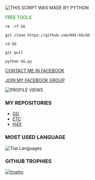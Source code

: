 ![THIS SCRIPT WAS MADE BY PYTHON](https://www.python.org/static/img/python-logo.png)

<span style="color:green">FREE TOOLS</span>

`rm -rf GG`

`git clone https://github.com/H4X-GG/GG`

`cd GG`

`git pull`

`python GG.py`

[CONTACT ME IN FACEBOOK](https://www.facebook.com/h4x.gg.git)

[JOIN MY FACEBOOK GROUP](https://facebook.com/groups/7202024073196436/)

![PROFILE VIEWS](https://komarev.com/ghpvc/?username=H4X-GG)

### MY REPOSITORIES

- [GG](https://github.com/H4X-GG/GG)
- [ETC](https://github.com/H4X-GG/ETC)
- [H4X](https://github.com/H4X-GG/H4X)

### MOST USED LANGUAGE 

![Top Languages](https://github-readme-stats.vercel.app/api/top-langs/?username=H4X-GG&layout=compact)

### GITHUB TROPHIES

[![trophy](https://github-profile-trophy.vercel.app/?username=H4X-GG)](https://github.com/ryo-ma/github-profile-trophy)



